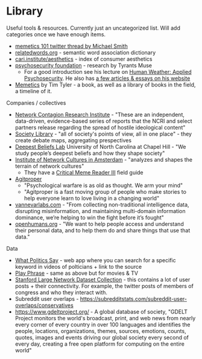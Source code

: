 # Library

Useful tools & resources. Currently just an uncategorized list. Will add categories once we have enough items.

- [memetics 101 twitter thread by Michael Smith](https://x.com/Morphenius/status/1874964994674295128)
- [relatedwords.org](https://relatedwords.org/) - semantic word association dictionary
- [cari.institute/aesthetics](https://cari.institute/aesthetics) - index of consumer aesthetics
- [psychosecurity foundation](https://github.com/PsySecGroup/foundation/blob/main/GUIDANCE.md) - research by Tyrants Muse
  - For a good introduction see his lecture on [​Human Weather: Applied Psychosecurity](https://www.youtube.com/watch?v=EL542ohNCQ4). He also has [a few articles & essays on his website](https://tyrantsmuse.mn.co/spaces/10222605/feed)
- [Memetics](https://memetics.timtyler.org/) by Tim Tyler - a book, as well as a library of books in the field, a timeline of it.

Companies / collectives 

- [Network Contagion Research Institute](https://networkcontagion.us/reports/) - "These are an independent, data-driven, evidence-based series of reports that the NCRI and select partners release regarding the spread of hostile ideological content"
- [Society Library](https://www.societylibrary.org/) - "all of society's points of view, all in one place" - they create debate maps, aggregating prespectives 
- [Deepest Beliefs Lab](https://www.deepestbeliefslab.com/) University of North Carolina at Chapel Hill - "We study people’s deepest beliefs and how they shape society"
- [Institute of Network Cultures in Amsterdam](https://networkcultures.org/about/) - "analyzes and shapes the terrain of network cultures"
  - They have a [Critical Meme Reader III](https://networkcultures.org/wp-content/uploads/2024/05/Critical-Meme-Reader-III_INC2024_INC-Reader-17.pdf) field guide 
- [Agitproper](https://www.agitproper.org/why.html)
  - "Psychological warfare is as old as thought. We arm your mind"
  - "Agitproper is a fast moving group of people who make stories to help everyone learn to love living in a changing world"
- [vannevarlabs.com](https://www.vannevarlabs.com/) - "From collecting non-traditional intelligence data, disrupting misinformation, and maintaining multi-domain information dominance, we’re helping to win the fight before it’s fought"
- [openhumans.org](http://openhumans.org/) - "We want to help people access and understand their personal data, and to help them do and share things that use that data."

Data

- [What Politics Say](https://www.whatpoliticssay.com/) - web app where you can search for a specific keyword in videos of polticians + link to the source
- [Play Phrase](https://www.playphrase.me/#/search?language=en) - same as above but for movies & TV
- [Stanford Large Network Dataset Collection](https://snap.stanford.edu/data/index.html) - this contains a lot of user posts + their connectivity. For example, the twitter posts of members of congress and who they interact with.
- Subreddit user overlaps - https://subredditstats.com/subreddit-user-overlaps/conservatives
- https://www.gdeltproject.org/ - A global database of society, "GDELT Project monitors the world's broadcast, print, and web news from nearly every corner of every country in over 100 languages and identifies the people, locations, organizations, themes, sources, emotions, counts, quotes, images and events driving our global society every second of every day, creating a free open platform for computing on the entire world"
